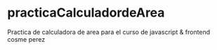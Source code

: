 # practicaCalculadordeArea
Practica de calculadora de area para el curso de javascript & frontend
cosme perez
